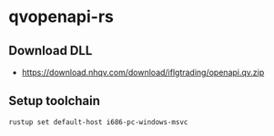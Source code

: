 # qvopenapi-rs

## Download DLL
- https://download.nhqv.com/download/iflgtrading/openapi.qv.zip

## Setup toolchain
```
rustup set default-host i686-pc-windows-msvc
```
